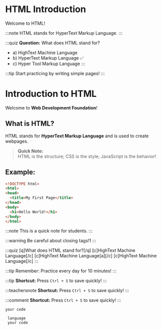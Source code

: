 # HTML Introduction

Welcome to HTML!

:::note
HTML stands for HyperText Markup Language.
:::

:::quiz
**Question:** What does HTML stand for?
- a) HighText Machine Language
- b) HyperText Markup Language ✅
- c) Hyper Tool Markup Language
:::

:::tip
Start practicing by writing simple pages!
:::



# Introduction to HTML

Welcome to **Web Development Foundation**!

## What is HTML?

HTML stands for **HyperText Markup Language** and is used to create webpages.

> **Quick Note:**  
> HTML is the structure; CSS is the style; JavaScript is the behavior!

## Example:

```html
<!DOCTYPE html>
<html>
<head>
  <title>My First Page</title>
</head>
<body>
  <h1>Hello World!</h1>
</body>
</html>
```

:::note
This is a quick note for students.
:::

:::warning
Be careful about closing tags!1
:::




:::quiz
[q]What does HTML stand for?[/q]
[c]HighText Machine Language[/c]
[c]HighText Machine Language[a][/c]
[c]HighText Machine Language[/c]
:::

:::tip
Remember: Practice every day for 10 minutes!
:::


:::tip
**Shortcut:** Press `Ctrl + S` to save quickly!
:::

:::teachersnote
**Shortcut:** Press `Ctrl + S` to save quickly!
:::

:::comment
**Shortcut:** Press `Ctrl + S` to save quickly!
:::


`your code`



<code> language <br> your code <br> </code>

